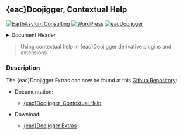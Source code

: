 ## {eac}Doojigger, Contextual Help  
[![EarthAsylum Consulting](https://img.shields.io/badge/EarthAsylum-Consulting-0?&labelColor=6e9882&color=707070)](https://earthasylum.com/)
[![WordPress](https://img.shields.io/badge/WordPress-Plugins-grey?logo=wordpress&labelColor=blue)](https://wordpress.org/plugins/search/EarthAsylum/)
[![eacDoojigger](https://img.shields.io/badge/Requires-%7Beac%7DDoojigger-da821d)](https://eacDoojigger.earthasylum.com/)

<details><summary>Document Header</summary>

Plugin URI:         https://eacDoojigger.earthasylum.com/  
Author:             [EarthAsylum Consulting](https://www.earthasylum.com)  
Last Updated:       2-Dec-2024  
Contributors:       [earthasylum](https://github.com/earthasylum),[kevinburkholder](https://profiles.wordpress.org/kevinburkholder)  
Requires EAC:       3.0  
WordPress URI:      https://wordpress.org/plugins/search/earthasylum/  
GitHub URI:         https://github.com/EarthAsylum/docs.eacDoojigger/wiki/  

</details>

> Using contextual help in {eac}Doojigger derivative plugins and extensions.

### Description

The {eac}Doojigger Extras can now be found at this [Github Repository](https://github.com/EarthAsylum/docs.eacDoojigger):

+   Documentation:
    +   [{eac}Doojigger, Contextual Help](https://github.com/EarthAsylum/docs.eacDoojigger/wiki/Contextual-Help)

+   Download:
    +   [{eac}Doojigger Extras](https://swregistry.earthasylum.com/software-updates/eacdoojigger-extras.zip)
